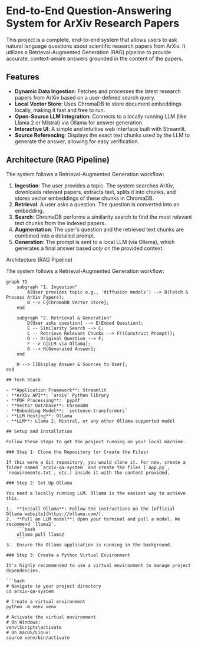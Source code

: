 # End-to-End Question-Answering System for ArXiv Research Papers

This project is a complete, end-to-end system that allows users to ask natural language questions about scientific research papers from ArXiv. It utilizes a Retrieval-Augmented Generation (RAG) pipeline to provide accurate, context-aware answers grounded in the content of the papers.

## Features

- **Dynamic Data Ingestion**: Fetches and processes the latest research papers from ArXiv based on a user-defined search query.
- **Local Vector Store**: Uses ChromaDB to store document embeddings locally, making it fast and free to run.
- **Open-Source LLM Integration**: Connects to a locally running LLM (like Llama 2 or Mistral) via Ollama for answer generation.
- **Interactive UI**: A simple and intuitive web interface built with Streamlit.
- **Source Referencing**: Displays the exact text chunks used by the LLM to generate the answer, allowing for easy verification.

## Architecture (RAG Pipeline)

The system follows a Retrieval-Augmented Generation workflow:

1.  **Ingestion**: The user provides a topic. The system searches ArXiv, downloads relevant papers, extracts text, splits it into chunks, and stores vector embeddings of these chunks in ChromaDB.
2.  **Retrieval**: A user asks a question. The question is converted into an embedding.
3.  **Search**: ChromaDB performs a similarity search to find the most relevant text chunks from the indexed papers.
4.  **Augmentation**: The user's question and the retrieved text chunks are combined into a detailed prompt.
5.  **Generation**: The prompt is sent to a local LLM (via Ollama), which generates a final answer based *only* on the provided context.

Architecture (RAG Pipeline)

The system follows a Retrieval-Augmented Generation workflow:

```mermaid
graph TD
    subgraph "1. Ingestion"
        A[User provides topic e.g., 'diffusion models'] --> B(Fetch & Process ArXiv Papers);
        B --> C{ChromaDB Vector Store};
    end

    subgraph "2. Retrieval & Generation"
        D[User asks question] --> E(Embed Question);
        E -- Similarity Search --> C;
        C -- Retrieve Relevant Chunks --> F((Construct Prompt));
        D -- Original Question --> F;
        F --> G[LLM via Ollama];
        G --> H[Generated Answer];
    end

    H --> I[Display Answer & Sources to User];
end

## Tech Stack

- **Application Framework**: Streamlit
- **ArXiv API**: `arxiv` Python library
- **PDF Processing**: `pypdf`
- **Vector Database**: ChromaDB
- **Embedding Model**: `sentence-transformers`
- **LLM Hosting**: Ollama
- **LLM**: Llama 2, Mistral, or any other Ollama-supported model

## Setup and Installation

Follow these steps to get the project running on your local machine.

### Step 1: Clone the Repository (or Create the Files)

If this were a Git repository, you would clone it. For now, create a folder named `arxiv-qa-system` and create the files (`app.py`, `requirements.txt`, etc.) inside it with the content provided.

### Step 2: Set Up Ollama

You need a locally running LLM. Ollama is the easiest way to achieve this.

1.  **Install Ollama**: Follow the instructions on the [official Ollama website](https://ollama.com/).
2.  **Pull an LLM model**: Open your terminal and pull a model. We recommend `llama2`.
    ```bash
    ollama pull llama2
    ```
3.  Ensure the Ollama application is running in the background.

### Step 3: Create a Python Virtual Environment

It's highly recommended to use a virtual environment to manage project dependencies.

```bash
# Navigate to your project directory
cd arxiv-qa-system

# Create a virtual environment
python -m venv venv

# Activate the virtual environment
# On Windows:
venv\Scripts\activate
# On macOS/Linux:
source venv/bin/activate